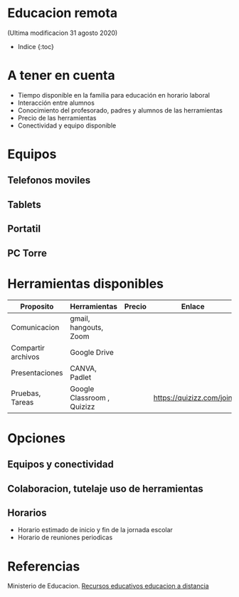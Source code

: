 # Educacion remota
(Ultima modificacion 31 agosto 2020)

* Indice
{:toc}
# A tener en cuenta

* Tiempo disponible en la familia para educación en horario laboral
* Interacción entre alumnos 
* Conocimiento del profesorado, padres y alumnos de las herramientas
* Precio de las herramientas
* Conectividad y equipo disponible

# Equipos

## Telefonos moviles

## Tablets

## Portatil

## PC Torre

# Herramientas disponibles

|Proposito|Herramientas|Precio|Enlace|Notas|
|---------|------------|------|------|-----|
|Comunicacion| gmail, hangouts, Zoom| | | |
|Compartir archivos | Google Drive | | | |
|Presentaciones | CANVA, Padlet ||||
| Pruebas, Tareas | Google Classroom , Quizizz||https://quizizz.com/join||

# Opciones

## Equipos y conectividad

## Colaboracion, tutelaje uso de herramientas

## Horarios
* Horario estimado de inicio y fin de la jornada escolar
* Horario de reuniones periodicas

# Referencias

Ministerio de Educacion. [Recursos educativos educacion a distancia](http://www.educacionyfp.gob.es/destacados/covid19/recursos.html)

